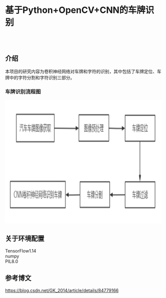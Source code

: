 # 基于Python+OpenCV+CNN的车牌识别
<br><br>
## 介绍
本项目的研究内容为卷积神经网络对车牌和字符的识别，其中包括了车牌定位、车牌中的字符分割和字符识别三部分。
### 车牌识别流程图
<img src="https://github.com/qiaowanyue/CarPlateIdentity/raw/master/cloudImage/avatar1.png" width="600" height="400" alt="描述语言，写什么都不会显示出来"/>

## 关于环境配置
TensorFlow1.14<br>
numpy<br>
PIL8.0

## 参考博文
https://blog.csdn.net/GK_2014/article/details/84779166
